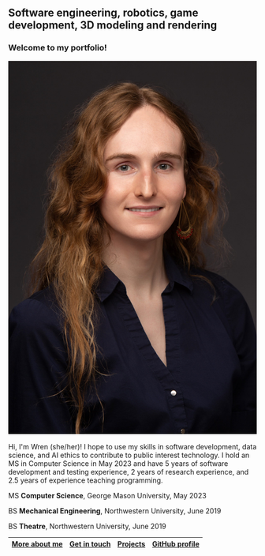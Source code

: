 <h2>Software engineering, robotics, game development, 3D modeling and rendering</h2>

### Welcome to my portfolio!

![Wren_McQueary_Headshot.jpg](/images/Wren_McQueary_Headshot.jpg "Wren_McQueary_Headshot.jpg")

Hi, I'm Wren (she/her)!  I hope to use my skills in software development, data science, and AI ethics to contribute to public interest technology.  I hold an MS in Computer Science in May 2023 and have 5 years of software development and testing experience, 2 years of research experience, and 2.5 years of experience teaching programming.

MS **Computer Science**, George Mason University, May 2023

BS **Mechanical Engineering**, Northwestern University, June 2019

BS **Theatre**, Northwestern University, June 2019

| [More about me](https://WrenMcQueary.github.io/about)      | [Get in touch](https://WrenMcQueary.github.io/contact) | [Projects](https://WrenMcQueary.github.io/projects)     | [GitHub profile](https://github.com/WrenMcQueary) |
| :---:        |    :----:   |          :---: |      :---: |
